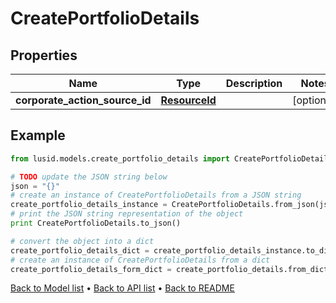 # CreatePortfolioDetails


## Properties
Name | Type | Description | Notes
------------ | ------------- | ------------- | -------------
**corporate_action_source_id** | [**ResourceId**](ResourceId.md) |  | [optional] 

## Example

```python
from lusid.models.create_portfolio_details import CreatePortfolioDetails

# TODO update the JSON string below
json = "{}"
# create an instance of CreatePortfolioDetails from a JSON string
create_portfolio_details_instance = CreatePortfolioDetails.from_json(json)
# print the JSON string representation of the object
print CreatePortfolioDetails.to_json()

# convert the object into a dict
create_portfolio_details_dict = create_portfolio_details_instance.to_dict()
# create an instance of CreatePortfolioDetails from a dict
create_portfolio_details_form_dict = create_portfolio_details.from_dict(create_portfolio_details_dict)
```
[Back to Model list](../README.md#documentation-for-models) &#8226; [Back to API list](../README.md#documentation-for-api-endpoints) &#8226; [Back to README](../README.md)


